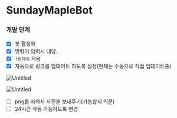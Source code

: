# SundayMapleBot

### 개발 단계

- [x]  봇 활성화
- [x]  명령어 입력시 대답.
- [x]  `!썬데이` 적용
- [x]  자동으로 링크를 업데이트 하도록 설정(현재는 수동으로 직접 업데이트중)

![Untitled](0726led.png)

![Untitled](0726led%201.png)


- [ ]  png를 따와서 사진을 보내주기(가능할지 의문)
- [ ]  24시간 작동 가능하도록 변경
